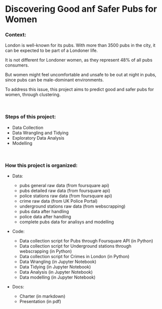 # Discovering Good anf Safer Pubs for Women


### Context:

London is well-known for its pubs. With more than 3500 pubs in the city,  it can be expected to be part of a Londoner life. 

It is not different for Londoner women, as they represent 48% of all pubs consumers. 

But women might feel uncomfortable and unsafe to be out at night in pubs, since pubs can be male-dominant environments. 

To address this issue, this project aims to predict good and safer pubs for women, through clustering.

<br>

### Steps of this project:
* Data Collection
* Data Wrangling and Tidying
* Exploratory Data Analysis
* Modelling

<br>

### How this project is organized:

* Data: 
  - pubs general raw data (from foursquare api)
  - pubs detailed raw data (from foursquare api)
  - police stations raw data (from foursquare api)
  - crime raw data (from UK Police Portal)
  - underground stations raw data (from webscrapping)
  - pubs data after handling
  - police data after handling
  - complete pubs data for analisys and modelling

* Code: 
  - Data collection script for Pubs through Foursquare API (in Python)
  - Data collection script for Underground stations through webscrapping (in Python)
  - Data collection script for Crimes in London (in Python)
  - Data Wrangling (in Jupyter Notebook)
  - Data Tidying (in Jupyter Notebook)
  - Data Analysis (in Jupyter Notebook)
  - Data modelling (in Jupyter Notebook)
  
* Docs: 
  - Charter (in markdown) 
  - Presentation (in pdf)
